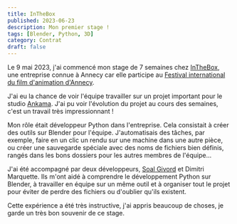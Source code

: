 ```yaml
---
title: InTheBox
published: 2023-06-23
description: Mon premier stage !
tags: [Blender, Python, 3D]
category: Contrat
draft: false
---
```


<!-- # InTheBox -->

Le 9 mai 2023, j'ai commencé mon stage de 7 semaines chez [InTheBox](https://inthebox.pro), une entreprise connue à Annecy car elle participe au [Festival international du film d'animation d'Annecy](https://www.annecyfestival.com).

J'ai eu la chance de voir l'équipe travailler sur un projet important pour le studio [Ankama](https://www.ankama.com/fr). J'ai pu voir l'évolution du projet au cours des semaines, c'est un travail très impressionnant !

Mon rôle était développeur Python dans l'entreprise. Cela consistait à créer des outils sur Blender pour l'équipe. J'automatisais des tâches, par exemple, faire en un clic un rendu sur une machine dans une autre pièce, ou créer une sauvegarde spéciale avec des noms de fichiers bien définis, rangés dans les bons dossiers pour les autres membres de l'équipe...

J'ai été accompagné par deux développeurs, [Soal Givord](https://www.linkedin.com/in/soal-givord-a9817224/?originalSubdomain=fr) et Dimitri Marquette. Ils m'ont aidé à comprendre le développement Python sur Blender, à travailler en équipe sur un même outil et à organiser tout le projet pour éviter de perdre des fichiers ou d'oublier qu'ils existent.

Cette expérience a été très instructive, j'ai appris beaucoup de choses, je garde un très bon souvenir de ce stage.
